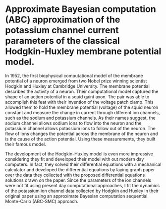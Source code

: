 # Approximate Bayesian computation (ABC) approximation of the potassium channel current parameters of the classical Hodgkin-Huxley membrane potential model.

In 1952, the first biophysical computational model of the membrane potential of a neuron emerged from two Nobel prize winning scientist Hodgkin and Huxley at Cambridge University.
The membrane potential describes the activity of a neuron. Their computational model captured the shape of an action potential in a squid gaint axon. The 
pair was able to accomplish this feat with their invention of the voltage patch clamp.  This allowed them to hold the membrane potential (voltage) of the squid neuron constant 
and measure the change in current through different ion channels, such as the sodium and potassium channels. As their names suggest, the sodium channel allows sodium ions to 
flow into the neuron and the potassium channel allows potassium ions to follow out of the neuron. The flow of ions changes the potential across the membrane of the neuron and 
is the cause of the action potential. Using these measurements, they built their famous model.
	
The development of the Hodgkin-Huxley model is even more impressive considering they fit and developed their model with out modern day computers. In fact, they solved their 
differential equations with a mechanical calculator and developed the differential equations by laying graph paper over the data they collected with the proposed differential 
equations solutions drawn on the paper. Since the parameters of the ion channels were not fit using present day computational approaches, I fit the dynamics of the potassium 
ion channel data collected by Hodgkin and Huxley in their original paper using an approximate Bayesian computation sequential Monte-Carlo (ABC-SMC) approach.
